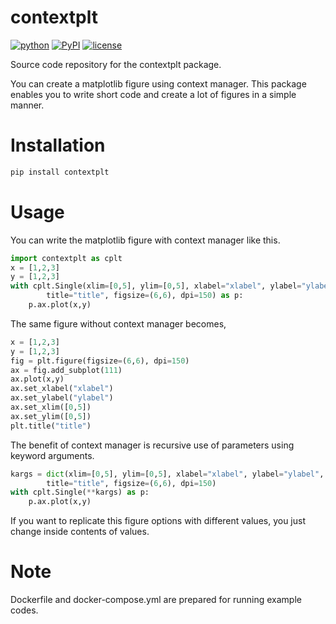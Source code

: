 # contextplt
[![python](https://img.shields.io/pypi/pyversions/contextplt)](https://www.python.org/)
[![PyPI](https://img.shields.io/pypi/v/contextplt.svg)](https://pypi.org/project/py-simple-report/)
[![license](https://img.shields.io/pypi/l/contextplt?color=blue)](https://github.com/toshiakiasakura/py-simple-report/blob/main/LICENSE)

Source code repository for the contextplt package.

You can create a matplotlib figure using context manager. 
This package enables you to write short code and 
create a lot of figures in a simple manner. 

# Installation 
```bash
pip install contextplt
```

# Usage
You can write the matplotlib figure with context manager like this. 
```python
import contextplt as cplt
x = [1,2,3]
y = [1,2,3]
with cplt.Single(xlim=[0,5], ylim=[0,5], xlabel="xlabel", ylabel="ylabel",
        title="title", figsize=(6,6), dpi=150) as p:
    p.ax.plot(x,y)
```

The same figure without context manager becomes,
```python
x = [1,2,3]
y = [1,2,3]
fig = plt.figure(figsize=(6,6), dpi=150)
ax = fig.add_subplot(111)
ax.plot(x,y)
ax.set_xlabel("xlabel")
ax.set_ylabel("ylabel")
ax.set_xlim([0,5])
ax.set_ylim([0,5])
plt.title("title")
```

The benefit of context manager is recursive use of parameters using keyword arguments.
```python
kargs = dict(xlim=[0,5], ylim=[0,5], xlabel="xlabel", ylabel="ylabel",
        title="title", figsize=(6,6), dpi=150)
with cplt.Single(**kargs) as p:
    p.ax.plot(x,y)
```
If you want to replicate this figure options with different values, you just change inside contents of values.

# Note 
Dockerfile and docker-compose.yml are prepared for running example codes.


